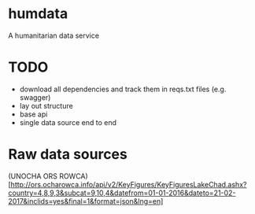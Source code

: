 # humdata
A humanitarian data service

# TODO
- download all dependencies and track them in reqs.txt files (e.g. swagger)
- lay out structure
- base api
- single data source end to end

# Raw data sources
(UNOCHA ORS ROWCA)[http://ors.ocharowca.info/api/v2/KeyFigures/KeyFiguresLakeChad.ashx?country=4,8,9,3&subcat=9,10,4&datefrom=01-01-2016&dateto=21-02-2017&inclids=yes&final=1&format=json&lng=en]
